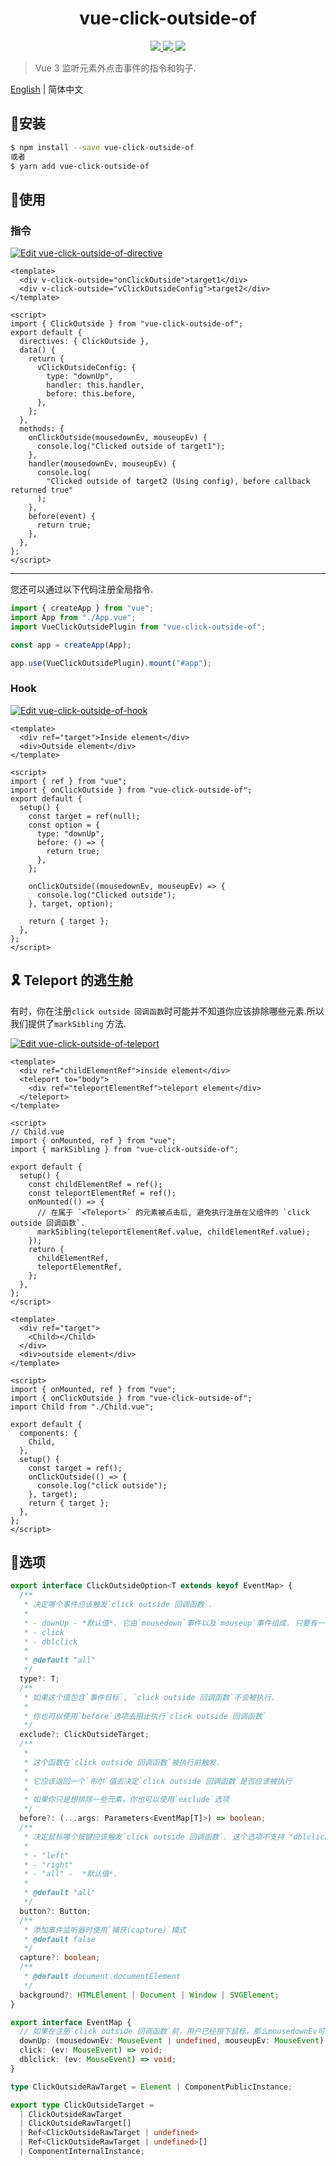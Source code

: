 <h1 align="center">vue-click-outside-of</h1>

<p align="center">
  <a href="https://www.npmjs.com/package/vue-click-outside-of">
    <img src="https://img.shields.io/npm/v/vue-click-outside-of"/>
  </a>
  <a href="https://codecov.io/gh/credred/vue-click-outside-of">
    <img src="https://codecov.io/gh/credred/vue-click-outside-of/branch/main/graph/badge.svg?token=RS2YDY8FUT"/>
  </a>
  <a href="https://github.com/credred/vue-click-outside-of/actions/workflows/test.yml">
    <img src="https://github.com/credred/vue-click-outside-of/actions/workflows/test.yml/badge.svg"/>
  </a>
</p>

> Vue 3 监听元素外点击事件的指令和钩子.

[English](https://github.com/credred/vue-click-outside-of/blob/main/README.md) | 简体中文

## 🔧安装
```bash
$ npm install --save vue-click-outside-of
或者
$ yarn add vue-click-outside-of
```

## 🚀使用
### 指令
[![Edit vue-click-outside-of-directive](https://codesandbox.io/static/img/play-codesandbox.svg)](https://codesandbox.io/s/vue-click-outside-of-directive-rfbiv?fontsize=14&hidenavigation=1&module=%2Fsrc%2FApp.vue&theme=dark)

```vue
<template>
  <div v-click-outside="onClickOutside">target1</div>
  <div v-click-outside="vClickOutsideConfig">target2</div>
</template>

<script>
import { ClickOutside } from "vue-click-outside-of";
export default {
  directives: { ClickOutside },
  data() {
    return {
      vClickOutsideConfig: {
        type: "downUp",
        handler: this.handler,
        before: this.before,
      },
    };
  },
  methods: {
    onClickOutside(mousedownEv, mouseupEv) {
      console.log("Clicked outside of target1");
    },
    handler(mousedownEv, mouseupEv) {
      console.log(
        "Clicked outside of target2 (Using config), before callback returned true"
      );
    },
    before(event) {
      return true;
    },
  },
};
</script>
```

<hr />
您还可以通过以下代码注册全局指令.

```javascript
import { createApp } from "vue";
import App from "./App.vue";
import VueClickOutsidePlugin from "vue-click-outside-of";

const app = createApp(App);

app.use(VueClickOutsidePlugin).mount("#app");
```

### Hook
[![Edit vue-click-outside-of-hook](https://codesandbox.io/static/img/play-codesandbox.svg)](https://codesandbox.io/s/vue-click-outside-of-hook-d1w9o?fontsize=14&hidenavigation=1&module=%2Fsrc%2FApp.vue&theme=dark)

```vue
<template>
  <div ref="target">Inside element</div>
  <div>Outside element</div>
</template>

<script>
import { ref } from "vue";
import { onClickOutside } from "vue-click-outside-of";
export default {
  setup() {
    const target = ref(null);
    const option = {
      type: "downUp",
      before: () => {
        return true;
      },
    };

    onClickOutside((mousedownEv, mouseupEv) => {
      console.log("Clicked outside");
    }, target, option);

    return { target };
  },
};
</script>
```

## 🎗️ Teleport 的逃生舱
有时，你在注册`click outside 回调函数`时可能并不知道你应该排除哪些元素.所以我们提供了`markSibling` 方法.

[![Edit vue-click-outside-of-teleport](https://codesandbox.io/static/img/play-codesandbox.svg)](https://codesandbox.io/s/vue-click-outside-of-teleport-e2myp?fontsize=14&hidenavigation=1&module=%2Fsrc%2FChild.vue&theme=dark)

```vue
<template>
  <div ref="childElementRef">inside element</div>
  <teleport to="body">
    <div ref="teleportElementRef">teleport element</div>
  </teleport>
</template>

<script>
// Child.vue
import { onMounted, ref } from "vue";
import { markSibling } from "vue-click-outside-of";

export default {
  setup() {
    const childElementRef = ref();
    const teleportElementRef = ref();
    onMounted(() => {
      // 在属于 `<Teleport>` 的元素被点击后, 避免执行注册在父组件的 `click outside 回调函数`.
      markSibling(teleportElementRef.value, childElementRef.value);
    });
    return {
      childElementRef,
      teleportElementRef,
    };
  },
};
</script>
```

```vue
<template>
  <div ref="target">
    <Child></Child>
  </div>
  <div>outside element</div>
</template>

<script>
import { onMounted, ref } from "vue";
import { onClickOutside } from "vue-click-outside-of";
import Child from "./Child.vue";

export default {
  components: {
    Child,
  },
  setup() {
    const target = ref();
    onClickOutside(() => {
      console.log("click outside");
    }, target);
    return { target };
  },
};
</script>
```

## 🎯选项
```typescript
export interface ClickOutsideOption<T extends keyof EventMap> {
  /**
   * 决定哪个事件应该触发`click outside 回调函数`.
   *
   * - downUp - *默认值*. 它由`mousedown`事件以及`mouseup`事件组成. 只要有一个事件目标属于内部元素,`click outside 回调函数`就不会被执行.
   * - click
   * - dblclick
   *
   * @default "all"
   */
  type?: T;
  /**
   * 如果这个值包含`事件目标`, `click outside 回调函数`不会被执行.
   *
   * 你也可以使用`before`选项去阻止执行`click outside 回调函数`
   */
  exclude?: ClickOutsideTarget;
  /**
   * 
   * 这个函数在`click outside 回调函数`被执行前触发.
   *
   * 它应该返回一个`布尔`值去决定`click outside 回调函数`是否应该被执行
   *
   * 如果你只是想排除一些元素，你也可以使用`exclude`选项
   */
  before?: (...args: Parameters<EventMap[T]>) => boolean;
  /**
   * 决定鼠标哪个按键应该触发`click outside 回调函数`. 这个选项不支持 "dblclick" 类型.
   *
   * - "left"
   * - "right"
   * - "all" -  *默认值*.
   *
   * @default "all"
   */
  button?: Button;
  /**
   * 添加事件监听器时使用`捕获(capture)`模式
   * @default false
   */
  capture?: boolean;
  /**
   * @default document.documentElement
   */
  background?: HTMLElement | Document | Window | SVGElement;
}

export interface EventMap {
  // 如果在注册`click outside 回调函数`前，用户已经按下鼠标，那么mousedownEv可能是`undefined`
  downUp: (mousedownEv: MouseEvent | undefined, mouseupEv: MouseEvent) => void;
  click: (ev: MouseEvent) => void;
  dblclick: (ev: MouseEvent) => void;
}

type ClickOutsideRawTarget = Element | ComponentPublicInstance;

export type ClickOutsideTarget =
  | ClickOutsideRawTarget
  | ClickOutsideRawTarget[]
  | Ref<ClickOutsideRawTarget | undefined>
  | Ref<ClickOutsideRawTarget | undefined>[]
  | ComponentInternalInstance;
```
